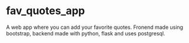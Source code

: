 # fav_quotes_app
A web app where you can add your favorite quotes. Fronend made using bootstrap, backend made with python, flask and uses postgresql.

